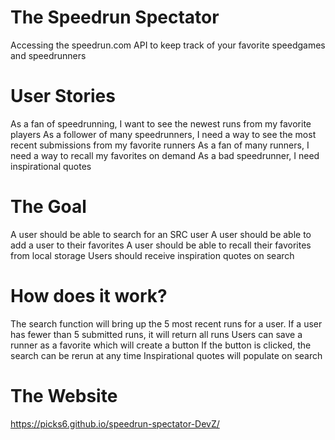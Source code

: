 # The Speedrun Spectator
Accessing the speedrun.com API to keep track of your favorite speedgames and speedrunners

# User Stories
As a fan of speedrunning, I want to see the newest runs from my favorite players
As a follower of many speedrunners, I need a way to see the most recent submissions from my favorite runners
As a fan of many runners, I need a way to recall my favorites on demand
As a bad speedrunner, I need inspirational quotes


# The Goal
A user should be able to search for an SRC user
A user should be able to add a user to their favorites
A user should be able to recall their favorites from local storage
Users should receive inspiration quotes on search

# How does it work?
The search function will bring up the 5 most recent runs for a user.
If a user has fewer than 5 submitted runs, it will return all runs
Users can save a runner as a favorite which will create a button
If the button is clicked, the search can be rerun at any time
Inspirational quotes will populate on search

# The Website
https://picks6.github.io/speedrun-spectator-DevZ/
